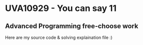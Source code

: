 # UVA10929 - You can say 11
## Advanced Programming free-choose work

Here are my source code & solving explaination file :)
